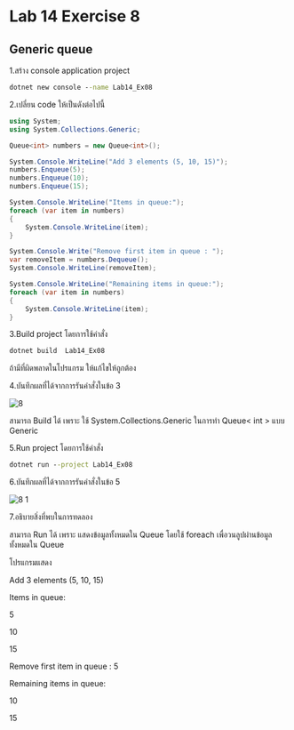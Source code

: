 # Lab 14 Exercise 8

## Generic queue

1.สร้าง console application project

```cmd
dotnet new console --name Lab14_Ex08
```

2.เปลี่ยน code ให้เป็นดังต่อไปนี้

```cs
using System;
using System.Collections.Generic;

Queue<int> numbers = new Queue<int>();

System.Console.WriteLine("Add 3 elements (5, 10, 15)");
numbers.Enqueue(5); 
numbers.Enqueue(10); 
numbers.Enqueue(15);

System.Console.WriteLine("Items in queue:");
foreach (var item in numbers)
{
    System.Console.WriteLine(item);
}

System.Console.Write("Remove first item in queue : ");
var removeItem = numbers.Dequeue();
System.Console.WriteLine(removeItem);

System.Console.WriteLine("Remaining items in queue:");
foreach (var item in numbers)
{
    System.Console.WriteLine(item);
}
```

3.Build project โดยการใช้คำสั่ง

```cmd
dotnet build  Lab14_Ex08
```

ถ้ามีที่ผิดพลาดในโปรแกรม ให้แก้ไขให้ถูกต้อง

4.บันทึกผลที่ได้จากการรันคำสั่งในข้อ 3

![8](https://github.com/Siriratda/03376836-OOP-2566-Lab-14/assets/144195995/d7d44ef4-2c4f-4828-9758-35559a4a4419)

สามารถ Build ได้ เพราะ ใช้ System.Collections.Generic ในการทำ Queue< int > แบบ Generic

5.Run project โดยการใช้คำสั่ง

```cmd
dotnet run --project Lab14_Ex08
```

6.บันทึกผลที่ได้จากการรันคำสั่งในข้อ 5

![8 1](https://github.com/Siriratda/03376836-OOP-2566-Lab-14/assets/144195995/d980a02e-2b57-42e5-9b42-2ca8d044f218)

7.อธิบายสิ่งที่พบในการทดลอง

สามารถ Run ได้ เพราะ แสดงข้อมูลทั้งหมดใน Queue โดยใช้ foreach เพื่อวนลูปผ่านข้อมูลทั้งหมดใน Queue

โปรแกรมแสดง

Add 3 elements (5, 10, 15)

Items in queue:

5

10

15

Remove first item in queue : 5

Remaining items in queue:

10

15
